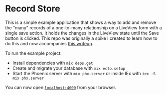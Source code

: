 # Record Store

This is a simple example application that shows a way to add and remove the "many" records of a one-to-many relationship on a LiveView form with a single save action. It holds the changes in the LiveView state until the Save button is clicked. This repo was originally a spike I created to learn how to do this and now accompanies [this writeup](https://dustinaleksiuk.github.io/liveview/2021/12/05/nested-parent-child-form-phenix-liveview.html).

To run the example project:

  * Install dependencies with `mix deps.get`
  * Create and migrate your database with `mix ecto.setup`
  * Start the Phoenix server with `mix phx.server` or inside IEx with `iex -S mix phx.server`

You can now open [`localhost:4000`](http://localhost:4000) from your browser.
